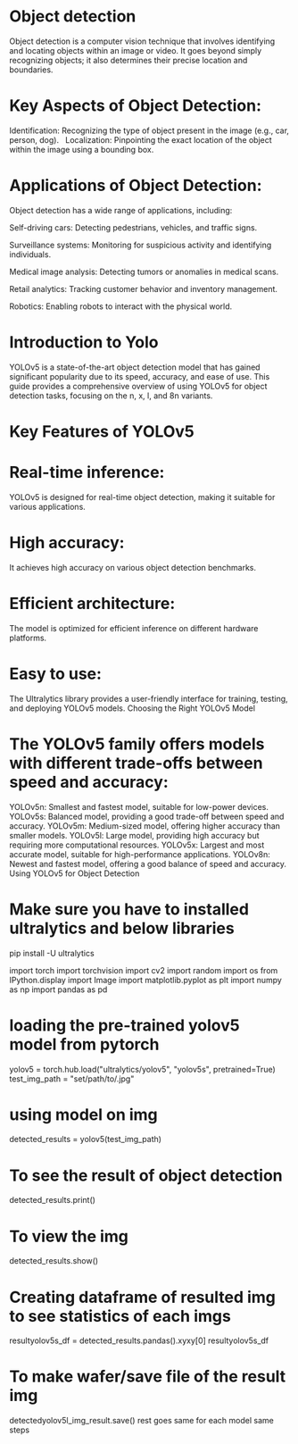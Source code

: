 # Object detection 
Object detection is a computer vision technique that involves identifying and locating objects within an image or video. It goes beyond simply recognizing objects; it also determines their precise location and boundaries.   

# Key Aspects of Object Detection:

Identification: Recognizing the type of object present in the image (e.g., car, person, dog).   
Localization: Pinpointing the exact location of the object within the image using a bounding box.   
# Applications of Object Detection:
Object detection has a wide range of applications, including:

Self-driving cars: Detecting pedestrians, vehicles, and traffic signs.   

Surveillance systems: Monitoring for suspicious activity and identifying individuals.   

Medical image analysis: Detecting tumors or anomalies in medical scans.   

Retail analytics: Tracking customer behavior and inventory management.   

Robotics: Enabling robots to interact with the physical world.   

# Introduction to Yolo

YOLOv5 is a state-of-the-art object detection model that has gained significant popularity due to its speed, accuracy, and ease of use. This guide provides a comprehensive overview of using YOLOv5 for object detection tasks, focusing on the n, x, l, and 8n variants.

# Key Features of YOLOv5

# Real-time inference:
 YOLOv5 is designed for real-time object detection, making it suitable for various applications.
# High accuracy:
It achieves high accuracy on various object detection benchmarks.
# Efficient architecture:
The model is optimized for efficient inference on different hardware platforms.
# Easy to use:
The Ultralytics library provides a user-friendly interface for training, testing, and deploying YOLOv5 models.
Choosing the Right YOLOv5 Model

# The YOLOv5 family offers models with different trade-offs between speed and accuracy:

YOLOv5n: Smallest and fastest model, suitable for low-power devices.
YOLOv5s: Balanced model, providing a good trade-off between speed and accuracy.
YOLOv5m: Medium-sized model, offering higher accuracy than smaller models.
YOLOv5l: Large model, providing high accuracy but requiring more computational resources.
YOLOv5x: Largest and most accurate model, suitable for high-performance applications.
YOLOv8n: Newest and fastest model, offering a good balance of speed and accuracy.
Using YOLOv5 for Object Detection
# Make sure you have to installed ultralytics  and below libraries
pip install -U ultralytics

import torch
import torchvision
import cv2
import random
import os
from IPython.display import Image
import matplotlib.pyplot as plt
import numpy as np 
import pandas as pd




# loading the pre-trained yolov5 model from pytorch
yolov5 = torch.hub.load("ultralytics/yolov5", "yolov5s", pretrained=True)
test_img_path = "set/path/to/.jpg"


# using model on img
detected_results = yolov5(test_img_path)
# To see the result  of object detection
detected_results.print()


# To view the img 
detected_results.show()


# Creating dataframe of resulted img to see statistics of each imgs
resultyolov5s_df = detected_results.pandas().xyxy[0] 
resultyolov5s_df


# To make wafer/save file of the result img
 detectedyolov5l_img_result.save()
 rest goes same for each model  same steps 
